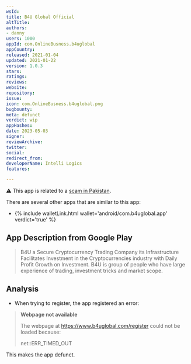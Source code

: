 ```yaml
---
wsId: 
title: B4U Global Official
altTitle: 
authors:
- danny
users: 1000
appId: com.OnlineBusness.b4uglobal
appCountry: 
released: 2021-01-04
updated: 2021-01-22
version: 1.0.3
stars: 
ratings: 
reviews: 
website: 
repository: 
issue: 
icon: com.OnlineBusness.b4uglobal.png
bugbounty: 
meta: defunct
verdict: wip
appHashes: 
date: 2023-05-03
signer: 
reviewArchive: 
twitter: 
social: 
redirect_from: 
developerName: Intelli Logics
features: 

---
```


⚠️ This app is related to a [scam in Pakistan](https://www.samaaenglish.tv/news/2428879). 

There are several other apps that are similar to this app: 

- {% include walletLink.html wallet='android/com.b4uglobal.app' verdict='true' %}

## App Description from Google Play 

> B4U a Secure Cryptocurrency Trading Company its Infrastructure Facilitates Investment in the Cryptocurrencies industry with Daily Profit Growth on Investment. B4U is group of people who have large experience of trading, investment tricks and market scope.

## Analysis 

- When trying to register, the app registered an error: 

> **Webpage not available**
>
> The webpage at https://www.b4uglobal.com/register could not be loaded because:
>
> net::ERR_TIMED_OUT

This makes the app defunct.
